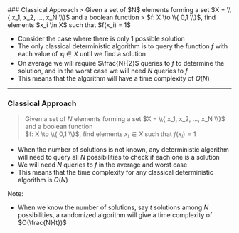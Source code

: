 <section data-markdown>
### Classical Approach
> Given a set of $N$ elements forming a set $X = \\{ x_1, x_2, ..., x_N \\}$ and a boolean function  
> $f: X \to \\{ 0,1 \\}$, find elements $x_i \in X$ such that $f(x_i) = 1$

* Consider the case where there is only $1$ possible solution
* The only classical deterministic algorithm is to query the function $f$ with each value of $x_i \in X$ until we find a solution
* On average we will require $\frac{N}{2}$ queries to $f$ to determine the solution, and in the worst case we will need $N$ queries to $f$
* This means that the algorithm will have a time complexity of $O(N)$
---
### Classical Approach
> Given a set of $N$ elements forming a set $X = \\{ x_1, x_2, ..., x_N \\}$ and a boolean function  
> $f: X \to \\{ 0,1 \\}$, find elements $x_i \in X$ such that $f(x_i) = 1$

* When the number of solutions is not known, any deterministic algorithm will need to query all $N$ possibilities to check if each one is a solution
* We will need $N$ queries to $f$ in the average and worst case 
* This means that the time complexity for any classical deterministic algorithm is $O(N)$

Note: 
* When we know the number of solutions, say $t$ solutions among $N$ possibilities, a randomized algorithm will give a time complexity of $O(\frac{N}{t})$
</section>
